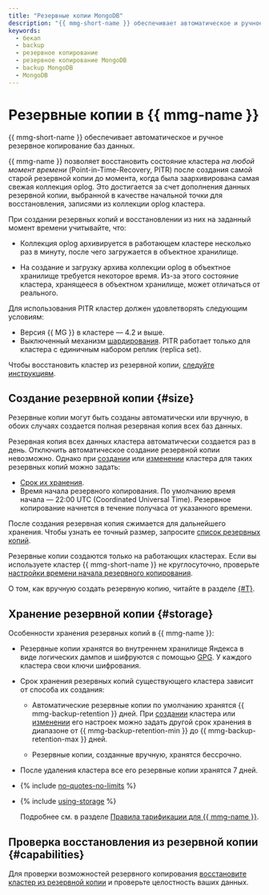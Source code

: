 ```yaml
---
title: "Резервные копии MongoDB"
description: "{{ mmg-short-name }} обеспечивает автоматическое и ручное резервное копирование баз данных MongoDB. Резервные копии занимают место в объеме хранилища, выделенном для кластера. Поддерживается восстановление состояния кластера на заданный момент времени (Point-in-Time-Recovery, PITR)."
keywords:
  - бекап
  - backup
  - резервное копирование
  - резервное копирование MongoDB
  - backup MongoDB
  - MongoDB
---
```


# Резервные копии в {{ mmg-name }}

{{ mmg-short-name }} обеспечивает автоматическое и ручное резервное копирование баз данных.

{{ mmg-name }} позволяет восстановить состояние кластера _на любой момент времени_ (Point-in-Time-Recovery, PITR) после создания самой старой резервной копии до момента, когда была заархивирована самая свежая коллекция oplog. Это достигается за счет дополнения данных резервной копии, выбранной в качестве начальной точки для восстановления, записями из коллекции oplog кластера.

При создании резервных копий и восстановлении из них на заданный момент времени учитывайте, что:

* Коллекция oplog архивируется в работающем кластере несколько раз в минуту, после чего загружается в объектное хранилище.

* На создание и загрузку архива коллекции oplog в объектное хранилище требуется некоторое время. Из-за этого состояние кластера, хранящееся в объектном хранилище, может отличаться от реального.

Для использования PITR кластер должен удовлетворять следующим условиям:

* Версия {{ MG }} в кластере — 4.2 и выше.
* Выключенный механизм [шардирования](../tutorials/sharding.md). PITR работает только для кластера с единичным набором реплик (replica set).

Чтобы восстановить кластер из резервной копии, [следуйте инструкциям](../operations/cluster-backups.md#restore).

## Создание резервной копии {#size}

Резервные копии могут быть созданы автоматически или вручную, в обоих случаях создается полная резервная копия всех баз данных.

Резервная копия всех данных кластера автоматически создается раз в день. Отключить автоматическое создание резервной копии невозможно. Однако при [создании](../operations/cluster-create.md) или [изменении](../operations/update.md#change-additional-settings) кластера для таких резервных копий можно задать:

* [Срок их хранения](#storage).
* Время начала резервного копирования. По умолчанию время начала — 22:00 UTC (Coordinated Universal Time). Резервное копирование начнется в течение получаса от указанного времени.

После создания резервная копия сжимается для дальнейшего хранения. Чтобы узнать ее точный размер, запросите [список резервных копий](../operations/cluster-backups.md#list-backups).

Резервные копии создаются только на работающих кластерах. Если вы используете кластер {{ mmg-short-name }} не круглосуточно, проверьте [настройки времени начала резервного копирования](../operations/update.md#change-additional-settings).

О том, как вручную создать резервную копию, читайте в разделе [{#T}](../operations/cluster-backups.md).

## Хранение резервной копии {#storage}

Особенности хранения резервных копий в {{ mmg-name }}:

* Резервные копии хранятся во внутреннем хранилище Яндекса в виде логических дампов и шифруются с помощью [GPG](https://ru.wikipedia.org/wiki/GnuPG). У каждого кластера свои ключи шифрования.

* Срок хранения резервных копий существующего кластера зависит от способа их создания:

    * Автоматические резервные копии по умолчанию хранятся {{ mmg-backup-retention }} дней. При [создании](../operations/cluster-create.md) кластера или [изменении](../operations/update.md#change-additional-settings) его настроек можно задать другой срок хранения в диапазоне от {{ mmg-backup-retention-min }} до {{ mmg-backup-retention-max }} дней.

    * Резервные копии, созданные вручную, хранятся бессрочно.

* После удаления кластера все его резервные копии хранятся 7 дней.

* {% include [no-quotes-no-limits](../../_includes/mdb/backups/no-quotes-no-limits.md) %}
* {% include [using-storage](../../_includes/mdb/backups/storage.md) %}

    Подробнее см. в разделе [Правила тарификации для {{ mmg-name }}](../pricing.md#rules-storage).

## Проверка восстановления из резервной копии {#capabilities}

Для проверки возможностей резервного копирования [восстановите кластер из резервной копии](../operations/cluster-backups.md) и проверьте целостность ваших данных.
